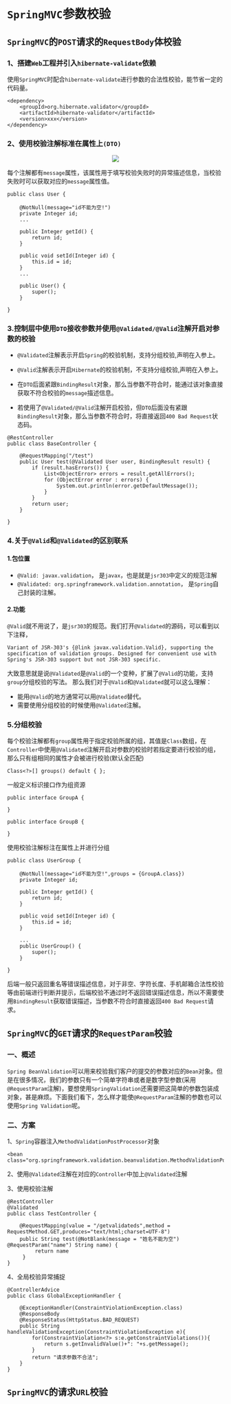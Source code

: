# `SpringMVC`参数校验



## `SpringMVC`的`POST`请求的`RequestBody`体校验

### 1、搭建`Web`工程并引入`hibernate-validate`依赖

使用`SpringMVC`时配合`hibernate-validate`进行参数的合法性校验，能节省一定的代码量。

```
<dependency>
    <groupId>org.hibernate.validator</groupId>
    <artifactId>hibernate-validator</artifactId>
    <version>xxx</version>
</dependency>
```

### 2、使用校验注解标准在属性上`(DTO)`



<div align="center">
<img src="https://github.com/ZP-AlwaysWin/Java-Learn/blob/master/MyBatis%E5%AD%A6%E4%B9%A0%E7%AC%94%E8%AE%B0/MyBatis%E5%9B%BE%E7%89%87/%E9%80%86%E5%90%91%E5%B7%A5%E7%A8%8B.png" />
</div>





每个注解都有`message`属性，该属性用于填写校验失败时的异常描述信息，当校验失败时可以获取对应的`message`属性值。

```
public class User {

    @NotNull(message="id不能为空!")
    private Integer id;
    ...

    public Integer getId() {
        return id;
    }

    public void setId(Integer id) {
        this.id = id;
    }
	...

    public User() {
        super();
    }

}
```

### 3.控制层中使用`DTO`接收参数并使用`@Validated/@Valid`注解开启对参数的校验


- `@Validated`注解表示开启`Spring`的校验机制，支持分组校验,声明在入参上。

- `@Valid`注解表示开启`Hibernate`的校验机制，不支持分组校验,声明在入参上。

- 在`DTO`后面紧跟`BindingResult`对象，那么当参数不符合时，能通过该对象直接获取不符合校验的`message`描述信息。

- 若使用了`@Validated/@Valid`注解开启校验，但`DTO`后面没有紧跟`BindingResult`对象，那么当参数不符合时，将直接返回`400 Bad Request`状态码。 

```
@RestController
public class BaseController {

    @RequestMapping("/test")
    public User test(@Validated User user, BindingResult result) {
        if (result.hasErrors()) {
            List<ObjectError> errors = result.getAllErrors();
            for (ObjectError error : errors) {
                System.out.println(error.getDefaultMessage());
            }
        }
        return user;
    }

}
```

### 4.关于`@Valid`和`@Validated`的区别联系
#### 1.包位置

- `@Valid: javax.validation`， 是`javax`，也是就是`jsr303`中定义的规范注解
- `@Validated: org.springframework.validation.annotation`， 是`Spring`自己封装的注解。
#### 2.功能
`@Valid`就不用说了，是`jsr303`的规范。我们打开`@Validated`的源码，可以看到以下注释，

```
Variant of JSR-303's {@link javax.validation.Valid}, supporting the
specification of validation groups. Designed for convenient use with
Spring's JSR-303 support but not JSR-303 specific.
```

大致意思就是说`@Validated`是`@Valid`的一个变种，扩展了`@Valid`的功能，支持`group`分组校验的写法。
那么我们对于`@Valid`和`@Validated`就可以这么理解：

- 能用`@Valid`的地方通常可以用`@Validated`替代。
- 需要使用分组校验的时候使用`@Validated`注解。



### 5.分组校验

每个校验注解都有`group`属性用于指定校验所属的组，其值是`Class`数组，在`Controller`中使用`@Validated`注解开启对参数的校验时若指定要进行校验的组，那么只有组相同的属性才会被进行校验(默认全匹配)

```
Class<?>[] groups() default { };
```
一般定义标识接口作为组资源

```
public interface GroupA {

}

public interface GroupB {

}
```
使用校验注解标注在属性上并进行分组

```
public class UserGroup {

    @NotNull(message="id不能为空!",groups = {GroupA.class})
    private Integer id;

    public Integer getId() {
        return id;
    }

    public void setId(Integer id) {
        this.id = id;
    }

	...
    public UserGroup() {
        super();
    }

}
```

后端一般只返回重名等错误描述信息，对于非空、字符长度、手机邮箱合法性校验等由前端进行判断并提示，后端校验不通过时不返回错误描述信息，所以不需要使用`BindingResult`获取错误描述，当参数不符合时直接返回`400 Bad Request`请求。

## `SpringMVC`的`GET`请求的`RequestParam`校验

### 一、概述

`Spring BeanValidation`可以用来校验我们客户的提交的参数对应的`Bean`对象。但是在很多情况，我们的参数只有一个简单字符串或者是数字型参数(采用`@RequestParam`注解)，要想使用`SpringValidation`还需要把这简单的参数包装成对象，甚是麻烦。下面我们看下，怎么样才能使`@RequestParam`注解的参数也可以使用`Spring Validation`呢。

### 二、方案

1、`Spring`容器注入`MethodValidationPostProcessor`对象

```
<bean class="org.springframework.validation.beanvalidation.MethodValidationPostProcessor"/>
```

2、使用`@Validated`注解在对应的`Controller`中加上`@Validated`注解

3、使用校验注解

```
@RestController
@Validated
public class TestController {

    @RequestMapping(value = "/getvalidateds",method = RequestMethod.GET,produces="text/html;charset=UTF-8")
    public String test(@NotBlank(message = "姓名不能为空") @RequestParam("name") String name) {
         return name
     }
}

```

4、全局校验异常捕捉


```
@ControllerAdvice
public class GlobalExceptionHandler {

    @ExceptionHandler(ConstraintViolationException.class)
    @ResponseBody
    @ResponseStatus(HttpStatus.BAD_REQUEST)
    public String handleValidationException(ConstraintViolationException e){
        for(ConstraintViolation<?> s:e.getConstraintViolations()){
            return s.getInvalidValue()+": "+s.getMessage();
        }
        return "请求参数不合法";
    }
}

```


## `SpringMVC`的请求`URL`校验

